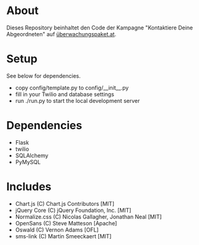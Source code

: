 # About
Dieses Repository beinhaltet den Code der Kampagne "Kontaktiere Deine Abgeordneten" auf [überwachungspaket.at](https://überwachungspaket.at/).

# Setup
See below for dependencies.
- copy config/template.py to config/\_\_init\_\_.py
- fill in your Twilio and database settings
- run ./run.py to start the local development server

# Dependencies
- Flask
- twilio
- SQLAlchemy
- PyMySQL

# Includes
- Chart.js (C) Chart.js Contributors [MIT]
- jQuery Core (C) jQuery Foundation, Inc. [MIT]
- Normalize.css (C) Nicolas Gallagher, Jonathan Neal [MIT]
- OpenSans (C) Steve Matteson [Apache]
- Oswald (C) Vernon Adams [OFL]
- sms-link (C) Martin Smeeckaert [MIT]
